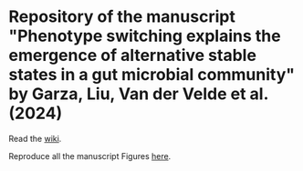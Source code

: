 # Repository of the manuscript **"Phenotype switching explains the emergence of alternative stable states in a gut microbial community"** by Garza, Liu, Van der Velde et al. (2024)

Read the [wiki](https://github.com/danielriosgarza/hungerGamesModel/wiki).

Reproduce all the manuscript Figures [here](https://github.com/danielriosgarza/hungerGamesModel/blob/main/multiStabilityManuscript.ipynb).
